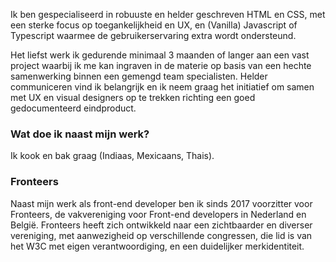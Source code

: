 Ik ben gespecialiseerd in robuuste en helder geschreven HTML en CSS, met een sterke focus op toegankelijkheid en UX, en (Vanilla) Javascript of Typescript waarmee de gebruikerservaring extra wordt ondersteund.

Het liefst werk ik gedurende minimaal 3 maanden of langer aan een vast project waarbij ik me kan ingraven in de materie op basis van een hechte samenwerking binnen een gemengd team specialisten. Helder communiceren vind ik belangrijk en ik neem graag het initiatief om samen met UX en visual designers op te trekken richting een goed gedocumenteerd eindproduct.

### Wat doe ik naast mijn werk?

Ik kook en bak graag (Indiaas, Mexicaans, Thais).

### Fronteers
Naast mijn werk als front-end developer ben ik sinds 2017 voorzitter voor Fronteers, de vakvereniging voor Front-end developers in Nederland en België. Fronteers heeft zich ontwikkeld naar een zichtbaarder en diverser vereniging, met aanwezigheid op verschillende congressen, die lid is van het W3C met eigen verantwoordiging, en een duidelijker merkidentiteit.  